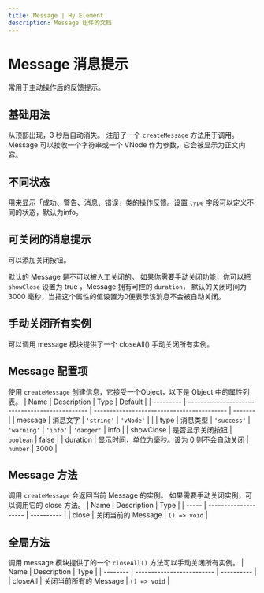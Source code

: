 ```yaml
---
title: Message | Hy Element
description: Message 组件的文档
---
```


# Message 消息提示

常用于主动操作后的反馈提示。

## 基础用法

从顶部出现，3 秒后自动消失。 注册了一个 `createMessage` 方法用于调用。 Message 可以接收一个字符串或一个 VNode 作为参数，它会被显示为正文内容。

<preview path="../demo/Message/Basic.vue" title="基础用法" description="Message 组件的基础用法"></preview>

## 不同状态

用来显示「成功、警告、消息、错误」类的操作反馈。设置 `type` 字段可以定义不同的状态，默认为info。

<preview path="../demo/Message/Type.vue" title="不同状态" description="Message 组件的不同状态"></preview>

## 可关闭的消息提示

可以添加关闭按钮。

默认的 Message 是不可以被人工关闭的。 如果你需要手动关闭功能，你可以把 `showClose` 设置为 true ，Message 拥有可控的 `duration`， 默认的关闭时间为 3000 毫秒，当把这个属性的值设置为0便表示该消息不会被自动关闭。

<preview path="../demo/Message/Close.vue" title="可关闭的消息提示" description="Message 组件的可关闭的消息提示"></preview>

## 手动关闭所有实例

可以调用 message 模块提供了一个 closeAll() 手动关闭所有实例。

<preview path="../demo/Message/CloseAll.vue" title="手动关闭所有实例" description="Message 组件的手动关闭所有实例"></preview>


## Message 配置项
使用 `createMessage` 创建信息，它接受一个Object，以下是 Object 中的属性列表。
| Name      | Description                                    | Type                                       | Default |
| --------- | ---------------------------------------------- | ------------------------------------------ | ------- |
| message   | 消息文字                                       | `'string'` \| `'vNode'`                    |         |
| type      | 消息类型                                       | `'success'` \| `'warning'` \| `'info'` \| `'danger'` | info    |
| showClose | 是否显示关闭按钮                               | `boolean`                                  | false   |
| duration  | 显示时间，单位为毫秒。设为 0 则不会自动关闭 | `number`                                   | 3000    |

## Message 方法
调用 `createMessage` 会返回当前 Message 的实例。 如果需要手动关闭实例，可以调用它的 close 方法。
| Name  | Description          | Type       |
| ----- | -------------------- | ---------- |
| close | 关闭当前的 Message | `() => void` |

## 全局方法
调用 message 模块提供了的一个 `closeAll()` 方法可以手动关闭所有实例。
| Name     | Description               | Type       |
| -------- | ------------------------- | ---------- |
| closeAll | 关闭当前所有的 Message | `() => void` |
